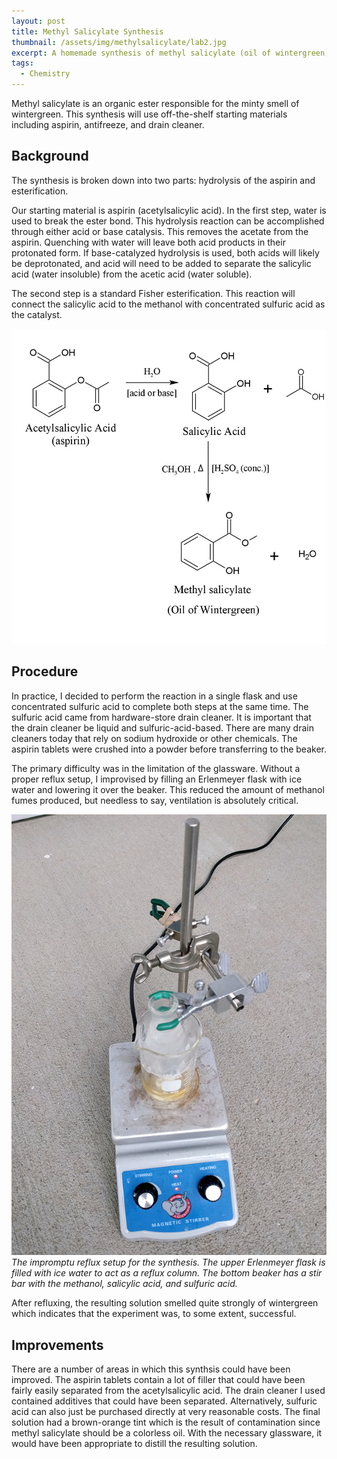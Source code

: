 ```yaml
---
layout: post
title: Methyl Salicylate Synthesis
thumbnail: /assets/img/methylsalicylate/lab2.jpg
excerpt: A homemade synthesis of methyl salicylate (oil of wintergreen) from off-the-shelf starting materials.
tags:
  - Chemistry
---
```


Methyl salicylate is an organic ester responsible for the minty smell of wintergreen. This synthesis will use off-the-shelf starting materials including aspirin, antifreeze, and drain cleaner.

## Background

The synthesis is broken down into two parts: hydrolysis of the aspirin and esterification.

Our starting material is aspirin (acetylsalicylic acid). In the first step, water is used to break the ester bond. This hydrolysis reaction can be accomplished through either acid or base catalysis. This removes the acetate from the aspirin. Quenching with water will leave both acid products in their protonated form. If base-catalyzed hydrolysis is used, both acids will likely be deprotonated, and acid will need to be added to separate the salicylic acid (water insoluble) from the acetic acid (water soluble).

The second step is a standard Fisher esterification. This reaction will connect the salicylic acid to the methanol with concentrated sulfuric acid as the catalyst.

![Methyl salicylate synthesis pathway](/assets/img/methylsalicylate/methylsalicylate.jpg)

## Procedure

In practice, I decided to perform the reaction in a single flask and use concentrated sulfuric acid to complete both steps at the same time. The sulfuric acid came from hardware-store drain cleaner. It is important that the drain cleaner be liquid and sulfuric-acid-based. There are many drain cleaners today that rely on sodium hydroxide or other chemicals. The aspirin tablets were crushed into a powder before transferring to the beaker.

The primary difficulty was in the limitation of the glassware. Without a proper reflux setup, I improvised by filling an Erlenmeyer flask with ice water and lowering it over the beaker. This reduced the amount of methanol fumes produced, but needless to say, ventilation is absolutely critical.

![Lab setup](/assets/img/methylsalicylate/lab2.jpg)
*The impromptu reflux setup for the synthesis. The upper Erlenmeyer flask is filled with ice water to act as a reflux column. The bottom beaker has a stir bar with the methanol, salicylic acid, and sulfuric acid.*

After refluxing, the resulting solution smelled quite strongly of wintergreen which indicates that the experiment was, to some extent, successful.

## Improvements

There are a number of areas in which this synthsis could have been improved. The aspirin tablets contain a lot of filler that could have been fairly easily separated from the acetylsalicylic acid. The drain cleaner I used contained additives that could have been separated. Alternatively, sulfuric acid can also just be purchased directly at very reasonable costs. The final solution had a brown-orange tint which is the result of contamination since methyl salicylate should be a colorless oil. With the necessary glassware, it would have been appropriate to distill the resulting solution.
